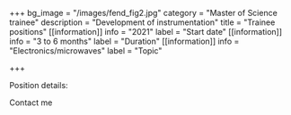 +++
bg_image = "/images/fend_fig2.jpg"
category = "Master of Science trainee"
description = "Development of instrumentation"
title = "Trainee positions"
[[information]]
info = "2021"
label = "Start date"
[[information]]
info = "3 to 6 months"
label = "Duration"
[[information]]
info = "Electronics/microwaves"
label = "Topic"

+++


Position details: 

Contact me 